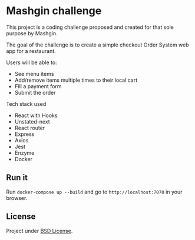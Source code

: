# Mashgin challenge

This project is a coding challenge proposed and created for that sole purpose by Mashgin.

The goal of the challenge is to create a simple checkout Order System web app for a restaurant.

Users will be able to:
- See menu items
- Add/remove items multiple times to their local cart
- Fill a payment form
- Submit the order

Tech stack used

- React with Hooks
- Unstated-next
- React router
- Express
- Axios
- Jest
- Enzyme
- Docker

## Run it

Run `docker-compose up --build` and go to `http://localhost:7070` in your browser.

## License

Project under [BSD License](https://github.com/MatiasManevi/ml_challenge/blob/master/LICENSE).
